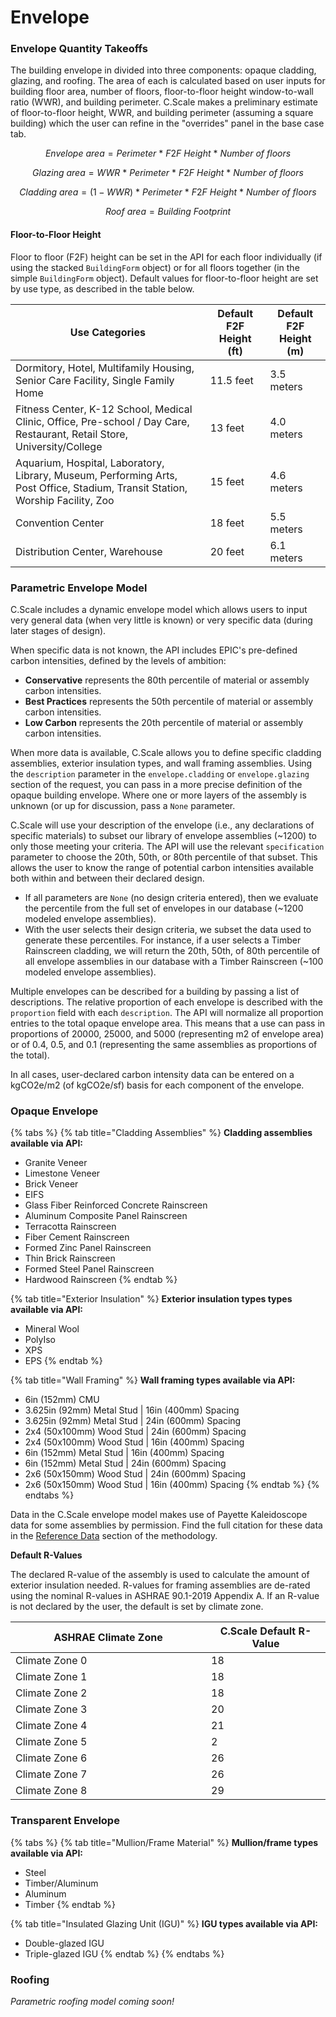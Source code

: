 # Envelope

### Envelope Quantity Takeoffs

The building envelope in divided into three components: opaque cladding, glazing, and roofing. The area of each is calculated based on user inputs for building floor area, number of floors, floor-to-floor height window-to-wall ratio (WWR), and building perimeter. C.Scale makes a preliminary estimate of floor-to-floor height, WWR, and building perimeter (assuming a square building) which the user can refine in the "overrides" panel in the base case tab.

$$
Envelope \ area = Perimeter \ * \ F2F \ Height \ * \ Number \ of \ floors
$$

$$
Glazing \ area = WWR \ * \ Perimeter \ * \ F2F \ Height \ * \ Number \ of \ floors
$$

$$
Cladding \ area = (1-WWR) \ * \ Perimeter \ * \ F2F \ Height \ * \ Number \ of \ floors
$$

$$
Roof \ area = Building \ Footprint
$$

#### Floor-to-Floor Height

Floor to floor (F2F) height can be set in the API for each floor individually (if using the stacked `BuildingForm` object) or for all floors together (in the simple `BuildingForm` object). Default values for floor-to-floor height are set by use type, as described in the table below.

| Use Categories                                                                                                                 | Default F2F Height (ft) | Default F2F Height (m) |
| ------------------------------------------------------------------------------------------------------------------------------ | ----------------------- | ---------------------- |
| Dormitory, Hotel, Multifamily Housing, Senior Care Facility, Single Family Home                                                | 11.5 feet               | 3.5 meters             |
| Fitness Center, K-12 School, Medical Clinic, Office, Pre-school / Day Care, Restaurant, Retail Store, University/College       | 13 feet                 | 4.0 meters             |
| Aquarium, Hospital, Laboratory, Library, Museum, Performing Arts, Post Office, Stadium, Transit Station, Worship Facility, Zoo | 15 feet                 | 4.6 meters             |
| Convention Center                                                                                                              | 18 feet                 | 5.5 meters             |
| Distribution Center, Warehouse                                                                                                 | 20 feet                 | 6.1 meters             |

### Parametric Envelope Model

C.Scale includes a dynamic envelope model which allows users to input very general data (when very little is known) or very specific data (during later stages of design).&#x20;

When specific data is not known, the API includes EPIC's pre-defined carbon intensities, defined by the levels of ambition:

* **Conservative** represents the 80th percentile of material or assembly carbon intensities.
* **Best Practices** represents the 50th percentile of material or assembly carbon intensities.
* **Low Carbon** represents the 20th percentile of material or assembly carbon intensities.

When more data is available, C.Scale allows you to define specific cladding assemblies, exterior insulation types, and wall framing assemblies. Using the `description` parameter in the `envelope.cladding`  or `envelope.glazing` section of the request, you can pass in a more precise definition of the opaque building envelope. Where one or more layers of the assembly is unknown (or up for discussion, pass a `None` parameter.&#x20;

C.Scale will use your description of the envelope (i.e., any declarations of specific materials) to subset our library of envelope assemblies (\~1200) to only those meeting your criteria. The API will use the relevant `specification` parameter to choose the 20th, 50th, or 80th percentile of that subset. This allows the user to know the range of potential carbon intensities available both within and between their declared design.

* If all parameters are `None` (no design criteria entered), then we evaluate the percentile from the full set of envelopes in our database (\~1200 modeled envelope assemblies).&#x20;
* With the user selects their design criteria, we subset the data used to generate these percentiles. For instance, if a user selects a Timber Rainscreen cladding, we will return the 20th, 50th, of 80th percentile of all envelope assemblies in our database with a Timber Rainscreen (\~100 modeled envelope assemblies).

Multiple envelopes can be described for a building by passing a list of descriptions. The relative proportion of each envelope is described with the `proportion` field with each `description`. The API will normalize all proportion entries to the total opaque envelope area. This means that a use can pass in proportions of 20000, 25000, and 5000 (representing m2 of envelope area) or of 0.4, 0.5, and 0.1 (representing the same assemblies as proportions of the total).

In all cases, user-declared carbon intensity data can be entered on a kgCO2e/m2 (of kgCO2e/sf) basis for each component of the envelope.&#x20;

### Opaque Envelope

{% tabs %}
{% tab title="Cladding Assemblies" %}
**Cladding assemblies available via API:**

* Granite Veneer
* Limestone Veneer
* Brick Veneer
* EIFS
* Glass Fiber Reinforced Concrete Rainscreen
* Aluminum Composite Panel Rainscreen
* Terracotta Rainscreen
* Fiber Cement Rainscreen
* Formed Zinc Panel Rainscreen
* Thin Brick Rainscreen
* Formed Steel Panel Rainscreen
* Hardwood Rainscreen
{% endtab %}

{% tab title="Exterior Insulation" %}
**Exterior insulation types types available via API:**

* Mineral Wool
* PolyIso
* XPS
* EPS
{% endtab %}

{% tab title="Wall Framing" %}
**Wall framing types available via API:**

* 6in (152mm) CMU
* 3.625in (92mm) Metal Stud | 16in (400mm) Spacing
* 3.625in (92mm) Metal Stud | 24in (600mm) Spacing
* 2x4 (50x100mm) Wood Stud | 24in (600mm) Spacing
* 2x4 (50x100mm) Wood Stud | 16in (400mm) Spacing
* 6in (152mm) Metal Stud | 16in (400mm) Spacing
* 6in (152mm) Metal Stud | 24in (600mm) Spacing
* 2x6 (50x150mm) Wood Stud | 24in (600mm) Spacing
* 2x6 (50x150mm) Wood Stud | 16in (400mm) Spacing
{% endtab %}
{% endtabs %}

Data in the C.Scale envelope model makes use of Payette Kaleidoscope data for some assemblies by permission. Find the full citation for these data in the [Reference Data](../reference-data.md) section of the methodology.

**Default R-Values**

The declared R-value of the assembly is used to calculate the amount of exterior insulation needed. R-values for framing assemblies are de-rated using the nominal R-values in ASHRAE 90.1-2019 Appendix A. If an R-value is not declared by the user, the default is set by climate zone.&#x20;

<table data-full-width="false"><thead><tr><th width="297">ASHRAE Climate Zone</th><th>C.Scale Default R-Value</th></tr></thead><tbody><tr><td>Climate Zone 0</td><td>18</td></tr><tr><td>Climate Zone 1</td><td>18</td></tr><tr><td>Climate Zone 2</td><td>18</td></tr><tr><td>Climate Zone 3</td><td>20</td></tr><tr><td>Climate Zone 4</td><td>21</td></tr><tr><td>Climate Zone 5</td><td>2</td></tr><tr><td>Climate Zone 6</td><td>26</td></tr><tr><td>Climate Zone 7</td><td>26</td></tr><tr><td>Climate Zone 8</td><td>29</td></tr></tbody></table>

### Transparent Envelope

{% tabs %}
{% tab title="Mullion/Frame Material" %}
**Mullion/frame types available via API:**

* Steel
* Timber/Aluminum
* Aluminum
* Timber
{% endtab %}

{% tab title="Insulated Glazing Unit (IGU)" %}
**IGU types available via API:**

* Double-glazed IGU
* Triple-glazed IGU
{% endtab %}
{% endtabs %}

### Roofing

_Parametric roofing model coming soon!_
